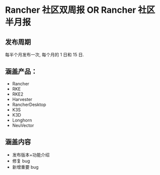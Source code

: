 # Rancher 社区双周报 OR Rancher 社区半月报

## 发布周期

每半个月发布一次, 每个月的 1 日和 15 日.

## 涵盖产品：

- Rancher
- RKE
- RKE2
- Harvester
- RancherDesktop
- K3S
- K3D
- Longhorn
- NeuVector

## 涵盖内容

- 发布版本+功能介绍
- 修复 bug
- 新增重要 bug
